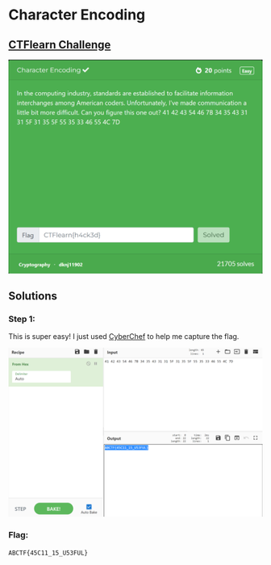 # Character Encoding

## [CTFlearn Challenge](https://ctflearn.com/challenge/115)
<img src="character encoding - solved.png">

## Solutions
### Step 1:
This is super easy! I just used [CyberChef](https://gchq.github.io/CyberChef) to help me capture the flag. 

<img src="character encoding - 1.png">

### Flag: 
```ABCTF{45C11_15_U53FUL}```
